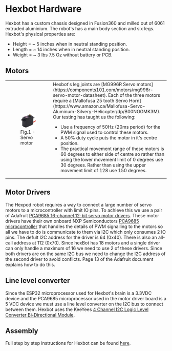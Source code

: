 # Hexbot Hardware

Hexbot has a custom chassis designed in Fusion360 and milled out of 6061 extruded aluminium. The robot's has a main body section and six legs. Hexbot's physical properties are:

* Height = ~ 5 inches when in neutral standing position.
* Length = ~ 14 inches when in neutral standing position.
* Weight = ~ 3 lbs 7.5 Oz without battery or PCB.

## Motors

<table>
  <tr>
    <td align ="left"> 
       <figure>
          <img src="/img/mg996r-towerpro-servo-motor.jpg" alt="servo motor">
          <figcaption>Fig.1 - Servo motor</figcaption>
       </figure> 
    </td>
    <td align ="left"> 
       Hexbot's leg joints are [MG996R Servo motors](https://components101.com/motors/mg996r-servo-motor-datasheet). Each of the three motors require a [Mallofusa 25 tooth Servo Horn](https://www.amazon.ca/Mallofusa-Servo-Aluminum-Silvery-Helicopter/dp/B00NOGMK3M). Our testing has taught us the following:

* Use a frequency of 50Hz (20ms period) for the PWM signal used to control these motors.
* A 50% duty cycle puts the motor in it's centre position. 
* The practical movement range of these motors is 60 degrees to either side of centre so rather than using the lower movement limit of 0 degrees use 30 degrees. Rather than using the upper movement limit of 128 use 150 degrees.
    </td>   
  </tr>
</table>  

## Motor Drivers

The Hexpod robot requires a way to connect a large number of servo motors to a microcontroller with limit IO pins. To achieve this we use a pair of Adafruit [PCA9685 16-channel 12-bit servo motor drivers](https://cdn-learn.adafruit.com/downloads/pdf/16-channel-pwm-servo-driver.pdf). These motor drivers have their own onboard NXP Semiconductors [PCA9685 microcontroller](http://www.adafruit.com/datasheets/PCA9685.pdf) that handles the details of PWM signalling to the motors so all we have to do is communicate to them via I2C which only consumes 2 IO pins. The defult I2C address for the driver is 64 (0x40). There is also an all-call address at 112 (0x70). Since hexBot has 18 motors and a single driver can only handle a maximum of 16 we need to use 2 of these drivers. Since both drivers are on the same I2C bus we need to change the I2C address of the second driver to avoid conflicts. Page 13 of the Adafruit document explains how to do this.  

## Line level converter

Since the ESP32 microprocessor used for Hexbot's brain is a 3.3VDC device and the PCA9685 microprocessor used in the motor driver board is a 5 VDC device we must use a line level converter on the I2C bus to connect between them. Hexbot uses the KeeYees [4 Channel I2C Logic Level Converter Bi-Directional Module](https://www.amazon.ca/gp/product/B07LG646VS/ref=ppx_yo_dt_b_asin_title_o00_s00?ie=UTF8&psc=1). 

## Assembly
Full step by step instructions for Hexbot can be found [here](hexbotAssembly.md).
